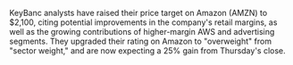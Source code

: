 KeyBanc analysts have raised their price target on Amazon (AMZN) to $2,100, citing potential improvements in the company's retail margins, as well as the growing contributions of higher-margin AWS and advertising segments. They upgraded their rating on Amazon to "overweight" from "sector weight," and are now expecting a 25% gain from Thursday's close.